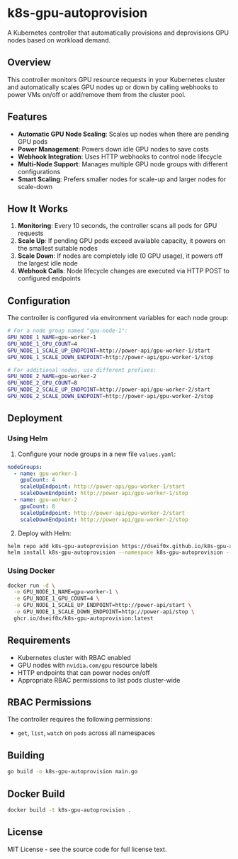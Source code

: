 # k8s-gpu-autoprovision

A Kubernetes controller that automatically provisions and deprovisions GPU nodes based on workload demand.

## Overview

This controller monitors GPU resource requests in your Kubernetes cluster and automatically scales GPU nodes up or down by calling webhooks to power VMs on/off or add/remove them from the cluster pool.

## Features

- **Automatic GPU Node Scaling**: Scales up nodes when there are pending GPU pods
- **Power Management**: Powers down idle GPU nodes to save costs
- **Webhook Integration**: Uses HTTP webhooks to control node lifecycle
- **Multi-Node Support**: Manages multiple GPU node groups with different configurations
- **Smart Scaling**: Prefers smaller nodes for scale-up and larger nodes for scale-down

## How It Works

1. **Monitoring**: Every 10 seconds, the controller scans all pods for GPU requests
2. **Scale Up**: If pending GPU pods exceed available capacity, it powers on the smallest suitable nodes
3. **Scale Down**: If nodes are completely idle (0 GPU usage), it powers off the largest idle node
4. **Webhook Calls**: Node lifecycle changes are executed via HTTP POST to configured endpoints

## Configuration

The controller is configured via environment variables for each node group:

```bash
# For a node group named "gpu-node-1":
GPU_NODE_1_NAME=gpu-worker-1
GPU_NODE_1_GPU_COUNT=4
GPU_NODE_1_SCALE_UP_ENDPOINT=http://power-api/gpu-worker-1/start
GPU_NODE_1_SCALE_DOWN_ENDPOINT=http://power-api/gpu-worker-1/stop

# For additional nodes, use different prefixes:
GPU_NODE_2_NAME=gpu-worker-2
GPU_NODE_2_GPU_COUNT=8
GPU_NODE_2_SCALE_UP_ENDPOINT=http://power-api/gpu-worker-2/start
GPU_NODE_2_SCALE_DOWN_ENDPOINT=http://power-api/gpu-worker-2/stop
```

## Deployment

### Using Helm

1. Configure your node groups in a new file `values.yaml`:

```yaml
nodeGroups:
  - name: gpu-worker-1
    gpuCount: 4
    scaleUpEndpoint: http://power-api/gpu-worker-1/start
    scaleDownEndpoint: http://power-api/gpu-worker-1/stop
  - name: gpu-worker-2
    gpuCount: 8
    scaleUpEndpoint: http://power-api/gpu-worker-2/start
    scaleDownEndpoint: http://power-api/gpu-worker-2/stop
```

2. Deploy with Helm:

```bash
helm repo add k8s-gpu-autoprovision https://dseif0x.github.io/k8s-gpu-autoprovision/
helm install k8s-gpu-autoprovision --namespace k8s-gpu-autoprovision --create-namespace --values values.yaml k8s-gpu-autoprovision/k8s-gpu-autoprovision
```

### Using Docker

```bash
docker run -d \
  -e GPU_NODE_1_NAME=gpu-worker-1 \
  -e GPU_NODE_1_GPU_COUNT=4 \
  -e GPU_NODE_1_SCALE_UP_ENDPOINT=http://power-api/start \
  -e GPU_NODE_1_SCALE_DOWN_ENDPOINT=http://power-api/stop \
  ghcr.io/dseif0x/k8s-gpu-autoprovision:latest
```

## Requirements

- Kubernetes cluster with RBAC enabled
- GPU nodes with `nvidia.com/gpu` resource labels
- HTTP endpoints that can power nodes on/off
- Appropriate RBAC permissions to list pods cluster-wide

## RBAC Permissions

The controller requires the following permissions:
- `get`, `list`, `watch` on `pods` across all namespaces

## Building

```bash
go build -o k8s-gpu-autoprovision main.go
```

## Docker Build

```bash
docker build -t k8s-gpu-autoprovision .
```

## License

MIT License - see the source code for full license text.